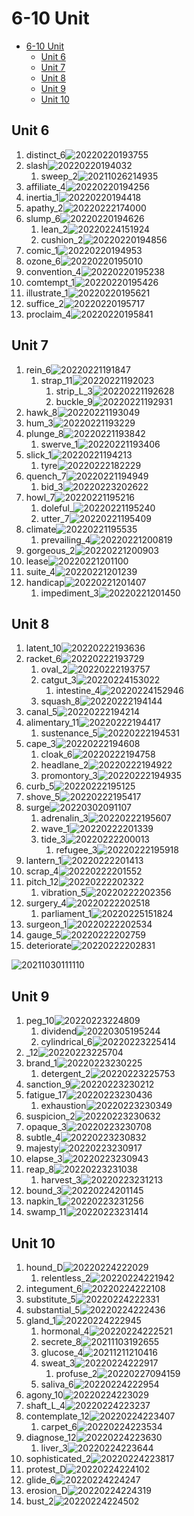 # 6-10 Unit

- [6-10 Unit](#6-10-unit)
  - [Unit 6](#unit-6)
  - [Unit 7](#unit-7)
  - [Unit 8](#unit-8)
  - [Unit 9](#unit-9)
  - [Unit 10](#unit-10)

## Unit 6

1. distinct_6![20220220193755](https://raw.githubusercontent.com/Logible/Image/main/note_image/20220220193755.png)
2. slash![20220220194032](https://raw.githubusercontent.com/Logible/Image/main/note_image/20220220194032.png)
   1. sweep_2![20211026214935](https://raw.githubusercontent.com/Logible/Image/main/note_image/20211026214935.png)
3. affiliate_4![20220220194256](https://raw.githubusercontent.com/Logible/Image/main/note_image/20220220194256.png)
4. inertia_1![20220220194418](https://raw.githubusercontent.com/Logible/Image/main/note_image/20220220194418.png)
5. apathy_2![20220222174000](https://raw.githubusercontent.com/Logible/Image/main/note_image/20220222174000.png)
6. slump_6![20220220194626](https://raw.githubusercontent.com/Logible/Image/main/note_image/20220220194626.png)
    1. lean_2![20220224151924](https://raw.githubusercontent.com/Logible/Image/main/note_image/20220224151924.png)
    2. cushion_2![20220220194856](https://raw.githubusercontent.com/Logible/Image/main/note_image/20220220194856.png)
7. comic_1![20220220194953](https://raw.githubusercontent.com/Logible/Image/main/note_image/20220220194953.png)
8. ozone_6![20220220195010](https://raw.githubusercontent.com/Logible/Image/main/note_image/20220220195010.png)
9. convention_4![20220220195238](https://raw.githubusercontent.com/Logible/Image/main/note_image/20220220195238.png)
10. comtempt_1![20220220195426](https://raw.githubusercontent.com/Logible/Image/main/note_image/20220220195426.png)
11. illustrate_1![20220220195621](https://raw.githubusercontent.com/Logible/Image/main/note_image/20220220195621.png)
12. suffice_2![20220220195717](https://raw.githubusercontent.com/Logible/Image/main/note_image/20220220195717.png)
13. proclaim_4![20220220195841](https://raw.githubusercontent.com/Logible/Image/main/note_image/20220220195841.png)

## Unit 7

1. rein_6![20220221191847](https://raw.githubusercontent.com/Logible/Image/main/note_image/20220221191847.png)
   1. strap_11![20220221192023](https://raw.githubusercontent.com/Logible/Image/main/note_image/20220221192023.png)
      1. strip_L_3![20220221192628](https://raw.githubusercontent.com/Logible/Image/main/note_image/20220221192628.png)
      2. buckle_9![20220221192931](https://raw.githubusercontent.com/Logible/Image/main/note_image/20220221192931.png)
2. hawk_8![20220221193049](https://raw.githubusercontent.com/Logible/Image/main/note_image/20220221193049.png)
3. hum_3![20220221193229](https://raw.githubusercontent.com/Logible/Image/main/note_image/20220221193229.png)
4. plunge_8![20220221193842](https://raw.githubusercontent.com/Logible/Image/main/note_image/20220221193842.png)
   1. swerve_1![20220221193406](https://raw.githubusercontent.com/Logible/Image/main/note_image/20220221193406.png)
5. slick_1![20220221194213](https://raw.githubusercontent.com/Logible/Image/main/note_image/20220221194213.png)
   1. tyre![20220222182229](https://raw.githubusercontent.com/Logible/Image/main/note_image/20220222182229.png)
6. quench_7![20220221194949](https://raw.githubusercontent.com/Logible/Image/main/note_image/20220221194949.png)
   1. bid_3![20220223202622](https://raw.githubusercontent.com/Logible/Image/main/note_image/20220223202622.png)
7. howl_7![20220221195216](https://raw.githubusercontent.com/Logible/Image/main/note_image/20220221195216.png)
    1. doleful_![20220221195240](https://raw.githubusercontent.com/Logible/Image/main/note_image/20220221195240.png)
    2. utter_7![20220221195409](https://raw.githubusercontent.com/Logible/Image/main/note_image/20220221195409.png)
8. climate![20220221195535](https://raw.githubusercontent.com/Logible/Image/main/note_image/20220221195535.png)
    1. prevailing_4![20220221200819](https://raw.githubusercontent.com/Logible/Image/main/note_image/20220221200819.png)
9. gorgeous_2![20220221200903](https://raw.githubusercontent.com/Logible/Image/main/note_image/20220221200903.png)
10. lease![20220221201100](https://raw.githubusercontent.com/Logible/Image/main/note_image/20220221201100.png)
11. suite_4![20220221201239](https://raw.githubusercontent.com/Logible/Image/main/note_image/20220221201239.png)
12. handicap![20220221201407](https://raw.githubusercontent.com/Logible/Image/main/note_image/20220221201407.png)
     1. impediment_3![20220221201450](https://raw.githubusercontent.com/Logible/Image/main/note_image/20220221201450.png)

## Unit 8

1. latent_10![20220222193636](https://raw.githubusercontent.com/Logible/Image/main/note_image/20220222193636.png)
2. racket_6![20220222193729](https://raw.githubusercontent.com/Logible/Image/main/note_image/20220222193729.png)
   1. oval_2![20220222193757](https://raw.githubusercontent.com/Logible/Image/main/note_image/20220222193757.png)
   2. catgut_3![20220224153022](https://raw.githubusercontent.com/Logible/Image/main/note_image/20220224153022.png)
      1. intestine_4![20220224152946](https://raw.githubusercontent.com/Logible/Image/main/note_image/20220224152946.png)
   3. squash_8![20220222194144](https://raw.githubusercontent.com/Logible/Image/main/note_image/20220222194144.png)
3. canal_5![20220222194214](https://raw.githubusercontent.com/Logible/Image/main/note_image/20220222194214.png)
4. alimentary_11![20220222194417](https://raw.githubusercontent.com/Logible/Image/main/note_image/20220222194417.png)
   1. sustenance_5![20220222194531](https://raw.githubusercontent.com/Logible/Image/main/note_image/20220222194531.png)
5. cape_3![20220222194608](https://raw.githubusercontent.com/Logible/Image/main/note_image/20220222194608.png)
   1. cloak_6![20220222194758](https://raw.githubusercontent.com/Logible/Image/main/note_image/20220222194758.png)
   2. headlane_2![20220222194922](https://raw.githubusercontent.com/Logible/Image/main/note_image/20220222194922.png)
   3. promontory_3![20220222194935](https://raw.githubusercontent.com/Logible/Image/main/note_image/20220222194935.png)
6. curb_5![20220222195125](https://raw.githubusercontent.com/Logible/Image/main/note_image/20220222195125.png)
7. shove_5![20220222195417](https://raw.githubusercontent.com/Logible/Image/main/note_image/20220222195417.png)
8. surge![20220302091107](https://raw.githubusercontent.com/Logible/Image/main/note_image/20220302091107.png)
    1. adrenalin_3![20220222195607](https://raw.githubusercontent.com/Logible/Image/main/note_image/20220222195607.png)
    2. wave_1![20220222201339](https://raw.githubusercontent.com/Logible/Image/main/note_image/20220222201339.png)
    3. tide_3![20220222200013](https://raw.githubusercontent.com/Logible/Image/main/note_image/20220222200013.png)
       1. refugee_3![20220222195918](https://raw.githubusercontent.com/Logible/Image/main/note_image/20220222195918.png)
9. lantern_1![20220222201413](https://raw.githubusercontent.com/Logible/Image/main/note_image/20220222201413.png)
10. scrap_4![20220222201552](https://raw.githubusercontent.com/Logible/Image/main/note_image/20220222201552.png)
11. pitch_12![20220222202322](https://raw.githubusercontent.com/Logible/Image/main/note_image/20220222202322.png)
    1. vibration_5![20220222202356](https://raw.githubusercontent.com/Logible/Image/main/note_image/20220222202356.png)
12. surgery_4![20220222202518](https://raw.githubusercontent.com/Logible/Image/main/note_image/20220222202518.png)
    1. parliament_1![20220225151824](https://raw.githubusercontent.com/Logible/Image/main/note_image/20220225151824.png)
13. surgeon_1![20220222202534](https://raw.githubusercontent.com/Logible/Image/main/note_image/20220222202534.png)
14. gauge_5![20220222202759](https://raw.githubusercontent.com/Logible/Image/main/note_image/20220222202759.png)
15. deteriorate![20220222202831](https://raw.githubusercontent.com/Logible/Image/main/note_image/20220222202831.png)

![20211030111110](https://raw.githubusercontent.com/Logible/Image/main/note_image/20211030111110.png)

## Unit 9

1. peg_10![20220223224809](https://raw.githubusercontent.com/Logible/Image/main/note_image/20220223224809.png)
   1. dividend![20220305195244](https://raw.githubusercontent.com/Logible/Image/main/note_image/20220305195244.png)
   2. cylindrical_6![20220223225414](https://raw.githubusercontent.com/Logible/Image/main/note_image/20220223225414.png)
2. _12![20220223225704](https://raw.githubusercontent.com/Logible/Image/main/note_image/20220223225704.png)
3. brand_1![20220223230225](https://raw.githubusercontent.com/Logible/Image/main/note_image/20220223230225.png)
   1. detergent_2![20220223225753](https://raw.githubusercontent.com/Logible/Image/main/note_image/20220223225753.png)
4. sanction_9![20220223230212](https://raw.githubusercontent.com/Logible/Image/main/note_image/20220223230212.png)
5. fatigue_17![20220223230436](https://raw.githubusercontent.com/Logible/Image/main/note_image/20220223230436.png)
   1. exhaustion![20220223230349](https://raw.githubusercontent.com/Logible/Image/main/note_image/20220223230349.png)
6. suspicion_2![20220223230632](https://raw.githubusercontent.com/Logible/Image/main/note_image/20220223230632.png)
7. opaque_3![20220223230708](https://raw.githubusercontent.com/Logible/Image/main/note_image/20220223230708.png)
8. subtle_4![20220223230832](https://raw.githubusercontent.com/Logible/Image/main/note_image/20220223230832.png)
9. majesty![20220223230917](https://raw.githubusercontent.com/Logible/Image/main/note_image/20220223230917.png)
10. elapse_3![20220223230943](https://raw.githubusercontent.com/Logible/Image/main/note_image/20220223230943.png)
11. reap_8![20220223231038](https://raw.githubusercontent.com/Logible/Image/main/note_image/20220223231038.png)
    1. harvest_3![20220223231213](https://raw.githubusercontent.com/Logible/Image/main/note_image/20220223231213.png)
12. bound_3![20220224201145](https://raw.githubusercontent.com/Logible/Image/main/note_image/20220224201145.png)
13. napkin_1![20220223231256](https://raw.githubusercontent.com/Logible/Image/main/note_image/20220223231256.png)
14. swamp_11![20220223231414](https://raw.githubusercontent.com/Logible/Image/main/note_image/20220223231414.png)

## Unit 10

1. hound_D![20220224222029](https://raw.githubusercontent.com/Logible/Image/main/note_image/20220224222029.png)
   1. relentless_2![20220224221942](https://raw.githubusercontent.com/Logible/Image/main/note_image/20220224221942.png)
2. integument_6![20220224222108](https://raw.githubusercontent.com/Logible/Image/main/note_image/20220224222108.png)
3. substitute_5![20220224222331](https://raw.githubusercontent.com/Logible/Image/main/note_image/20220224222331.png)
4. substantial_5![20220224222436](https://raw.githubusercontent.com/Logible/Image/main/note_image/20220224222436.png)
5. gland_1![20220224222945](https://raw.githubusercontent.com/Logible/Image/main/note_image/20220224222945.png)
   1. hormonal_4![20220224222521](https://raw.githubusercontent.com/Logible/Image/main/note_image/20220224222521.png)
   2. secrete_8![20211103192655](https://raw.githubusercontent.com/Logible/Image/main/note_image/20211103192655.png)
   3. glucose_4![20211211210416](https://raw.githubusercontent.com/Logible/Image/main/note_image/20211211210416.png)
   4. sweat_3![20220224222917](https://raw.githubusercontent.com/Logible/Image/main/note_image/20220224222917.png)
      1. profuse_2![20220227094159](https://raw.githubusercontent.com/Logible/Image/main/note_image/20220227094159.png)
   5. saliva_6![20220224222954](https://raw.githubusercontent.com/Logible/Image/main/note_image/20220224222954.png)
6. agony_10![20220224223029](https://raw.githubusercontent.com/Logible/Image/main/note_image/20220224223029.png)
7. shaft_L_4![20220224223237](https://raw.githubusercontent.com/Logible/Image/main/note_image/20220224223237.png)
8. contemplate_12![20220224223407](https://raw.githubusercontent.com/Logible/Image/main/note_image/20220224223407.png)
    1. carpet_6![20220224223534](https://raw.githubusercontent.com/Logible/Image/main/note_image/20220224223534.png)
9. diagnose_12![20220224223630](https://raw.githubusercontent.com/Logible/Image/main/note_image/20220224223630.png)
    1. liver_3![20220224223644](https://raw.githubusercontent.com/Logible/Image/main/note_image/20220224223644.png)
10. sophisticated_2![20220224223817](https://raw.githubusercontent.com/Logible/Image/main/note_image/20220224223817.png)
11. protest_D![20220224224102](https://raw.githubusercontent.com/Logible/Image/main/note_image/20220224224102.png)
12. glide_6![20220224224247](https://raw.githubusercontent.com/Logible/Image/main/note_image/20220224224247.png)
13. erosion_D![20220224224319](https://raw.githubusercontent.com/Logible/Image/main/note_image/20220224224319.png)
14. bust_2![20220224224502](https://raw.githubusercontent.com/Logible/Image/main/note_image/20220224224502.png)
